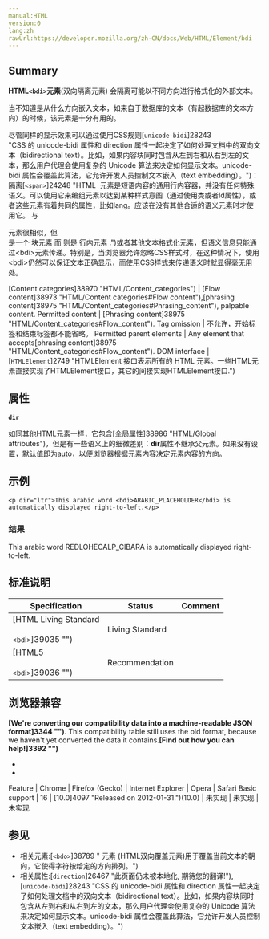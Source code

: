```yaml
---
manual:HTML
version:0
lang:zh
rawUrl:https://developer.mozilla.org/zh-CN/docs/Web/HTML/Element/bdi
---
```





## Summary<a name="Summary"></a>


**HTML`<bdi>`元素**(双向隔离元素) 会隔离可能以不同方向进行格式化的外部文本。



当不知道是从什么方向嵌入文本，如来自于数据库的文本（有起数据库的文本方向）的时候，该元素是十分有用的。



尽管同样的显示效果可以通过使用CSS规则[`unicode-bidi`]28243 "CSS 的 unicode-bidi 属性和 direction 属性一起决定了如何处理文档中的双向文本（bidirectional text）。比如，如果内容块同时包含从左到右和从右到左的文本，那么用户代理会使用复杂的 Unicode 算法来决定如何显示文本。unicode-bidi 属性会覆盖此算法，它允许开发人员控制文本嵌入（text embedding）。")：隔离[`<span>`]24248 "HTML <span> 元素是短语内容的通用行内容器，并没有任何特殊语义。可以使用它来编组元素以达到某种样式意图（通过使用类或者Id属性），或者这些元素有着共同的属性，比如lang。应该在没有其他合适的语义元素时才使用它。<span> 与 <div> 元素很相似，但 <div> 是一个 块元素 而 <span> 则是  行内元素 .")或者其他文本格式化元素，但语义信息只能通过&lt;bdi&gt;元素传递。特别是，当浏览器允许忽略CSS样式时，在这种情况下，使用&lt;bdi&gt;仍然可以保证文本正确显示，而使用CSS样式来传递语义时就显得毫无用处。


[Content categories]38970 "HTML/Content_categories") | [Flow content]38973 "HTML/Content categories#Flow content"),[phrasing content]38975 "HTML/Content_categories#Phrasing_content"), palpable content. 
Permitted content | [Phrasing content]38975 "HTML/Content_categories#Flow_content"). 
Tag omission | 不允许，开始标签和结束标签都不能省略。 
Permitted parent elements | Any element that accepts[phrasing content]38975 "HTML/Content_categories#Flow_content"). 
DOM interface | [`HTMLElement`]2749 "HTMLElement 接口表示所有的 HTML 元素。一些HTML元素直接实现了HTMLElement接口，其它的间接实现HTMLElement接口.") 


## 属性<a name="属性"></a>


**`dir`**



如同其他HTML元素一样，它包含[全局属性]38986 "HTML/Global attributes")，但是有一些语义上的细微差别：**dir**属性不继承父元素。如果没有设置，默认值即为auto，以便浏览器根据元素内容决定元素内容的方向。


## 示例<a name="示例"></a>

```
<p dir="ltr">This arabic word <bdi>ARABIC_PLACEHOLDER</bdi> is automatically displayed right-to-left.</p>
```

### 结果<a name="结果"></a>


This arabic word REDLOHECALP_CIBARA is automatically displayed right-to-left.


## 标准说明<a name="Specifications"></a>

Specification | Status | Comment 
 ---  |  ---  |  ---  | 
[HTML Living Standard<br></br><small>&lt;bdi&gt;</small>]39035 "") | Living Standard |  
[HTML5<br></br><small>&lt;bdi&gt;</small>]39036 "") | Recommendation |  


## 浏览器兼容<a name="浏览器兼容"></a>


**[We&#39;re converting our compatibility data into a machine-readable JSON format]3344 "")**. This compatibility table still uses the old format, because we haven&#39;t yet converted the data it contains.**[Find out how you can help!]3392 "")**


* 
* 

Feature | Chrome | Firefox (Gecko) | Internet Explorer | Opera | Safari 
Basic support | 16 | [10.0]4097 "Released on 2012-01-31.")(10.0) | 未实现 | 未实现 | 未实现 




## 参见<a name="参见"></a>

* 相关元素:[`<bdo>`]38789 "<bdo> 元素 (HTML双向覆盖元素)用于覆盖当前文本的朝向，它使得字符按给定的方向排列。")
* 相关属性:[`direction`]26467 "此页面仍未被本地化, 期待您的翻译!"),[`unicode-bidi`]28243 "CSS 的 unicode-bidi 属性和 direction 属性一起决定了如何处理文档中的双向文本（bidirectional text）。比如，如果内容块同时包含从左到右和从右到左的文本，那么用户代理会使用复杂的 Unicode 算法来决定如何显示文本。unicode-bidi 属性会覆盖此算法，它允许开发人员控制文本嵌入（text embedding）。")



